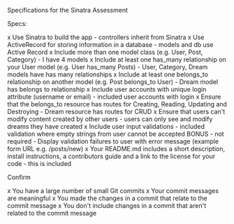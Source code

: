Specifications for the Sinatra Assessment

Specs:

 x Use Sinatra to build the app - controllers inherit from Sinatra
 x Use ActiveRecord for storing information in a database - models and db use Active Record
 x Include more than one model class (e.g. User, Post, Category) - I have 4 models
 x Include at least one has_many relationship on your User model (e.g. User has_many Posts) - User, Category, Dream models have has many relationships
 x Include at least one belongs_to relationship on another model (e.g. Post belongs_to User) - Dream model has belongs to relationship
 x Include user accounts with unique login attribute (username or email) - included user accounts with login
 x Ensure that the belongs_to resource has routes for Creating, Reading, Updating and Destroying - Dream resource has routes for CRUD
 x Ensure that users can't modify content created by other users - users can only see and modify dreams they have created
 x Include user input validations - included validation where empty strings from user cannot be accepted
   BONUS - not required - Display validation failures to user with error message (example form URL e.g. /posts/new)
 x Your README.md includes a short description, install instructions, a contributors guide and a link to the license for your code - this is included


Confirm

 x You have a large number of small Git commits
 x Your commit messages are meaningful
 x You made the changes in a commit that relate to the commit message
 x You don't include changes in a commit that aren't related to the commit message